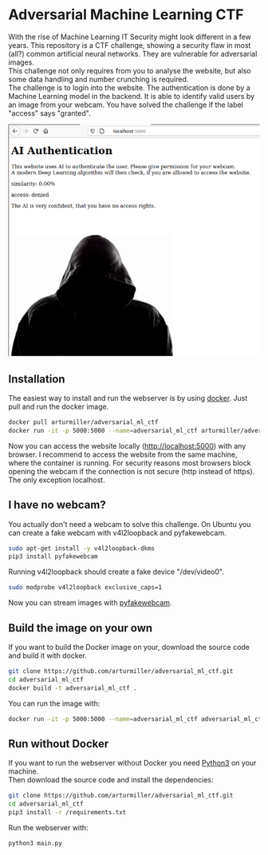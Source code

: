 # Adversarial Machine Learning CTF

With the rise of Machine Learning IT Security might look different in a few years. This repository is a CTF challenge, showing a security flaw in most (all?) common artificial neural networks. They are vulnerable for adversarial images.  
This challenge not only requires from you to analyse the website, but also some data handling and number crunching is required.  
The challenge is to login into the website. The authentication is done by a Machine Learning model in the backend. It is able to identify valid users by an image from your webcam. You have solved the challenge if the label "access" says "granted".  

![Website](https://raw.githubusercontent.com/arturmiller/adversarial_ml_ctf/master/images/website.png)

## Installation
The easiest way to install and run the webserver is by using [docker](https://docs.docker.com/get-docker/). Just pull and run the docker image.
```bash
docker pull arturmiller/adversarial_ml_ctf
docker run -it -p 5000:5000 --name=adversarial_ml_ctf arturmiller/adversarial_ml_ctf
```

Now you can access the website locally ([http://localhost:5000](http://localhost:5000)) with any browser.
I recommend to access the website from the same machine, where the container is running. For security reasons most browsers block opening the webcam if the connection is not secure (http instead of https). The only exception localhost.

## I have no webcam?
You actually don't need a webcam to solve this challenge. On Ubuntu you can create a fake webcam with v4l2loopback and pyfakewebcam.

```bash
sudo apt-get install -y v4l2loopback-dkms
pip3 install pyfakewebcam
```

Running v4l2loopback should create a fake device "/dev/video0".
```bash
sudo modprobe v4l2loopback exclusive_caps=1
```

Now you can stream images with [pyfakewebcam](https://github.com/jremmons/pyfakewebcam#usage).

## Build the image on your own
If you want to build the Docker image on your, download the source code and build it with docker.
```bash
git clone https://github.com/arturmiller/adversarial_ml_ctf.git
cd adversarial_ml_ctf
docker build -t adversarial_ml_ctf .
```

You can run the image with:
```bash
docker run -it -p 5000:5000 --name=adversarial_ml_ctf adversarial_ml_ctf
```

## Run without Docker
If you want to run the webserver without Docker you need [Python3](https://wiki.python.org/moin/BeginnersGuide/Download) on your machine.  
Then download the source code and install the dependencies:

```bash
git clone https://github.com/arturmiller/adversarial_ml_ctf.git
cd adversarial_ml_ctf
pip3 install -r /requirements.txt
```

Run the webserver with:
```bash
python3 main.py
```
